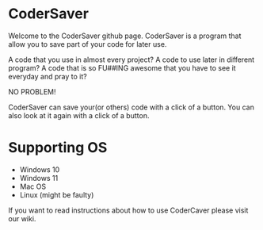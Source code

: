 # CoderSaver

Welcome to the CoderSaver github page.
CoderSaver is a program that allow you to save part of your code for later use.

A code that you use in almost every project?
A code to use later in different program?
A code that is so FU##ING awesome that you have to see it everyday and pray to it?

NO PROBLEM!

CoderSaver can save your(or others) code with a click of a button.
You can also look at it again with a click of a button.

# Supporting OS

- Windows 10
- Windows 11
- Mac OS
- Linux (might be faulty)

If you want to read instructions about how to use CoderCaver please visit our wiki.
